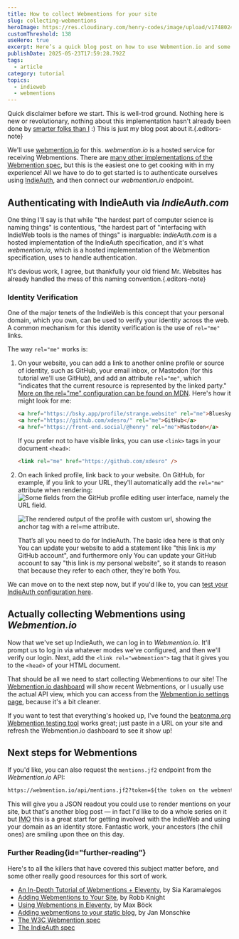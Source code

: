 ```yaml
---
title: How to collect Webmentions for your site
slug: collecting-webmentions
heroImage: https://res.cloudinary.com/henry-codes/image/upload/v1748024029/diane-picchiottino-_7VlBuRHsC4-unsplash_estxsa.jpg
customThreshold: 138
useHero: true
excerpt: Here’s a quick blog post on how to use Webmention.io and some other IndieWeb services to collect webmentions for your site!
publishDate: 2025-05-23T17:59:28.792Z
tags:
  - article
category: tutorial
topics:
  - indieweb
  - webmentions
---
```


Quick disclaimer before we start. This is well-trod ground. Nothing here is new or revolutionary, nothing about this implementation hasn't already been done by [smarter folks than I](#further-reading) :) This is just my blog post about it.{.editors-note}

We'll use [webmention.io](https://webmention.io) for this. _webmention.io_ is a hosted service for receiving Webmentions. There are [many other implementations of the Webmention spec](https://webmention.net/implementations/), but this is the easiest one to get cooking with in my experience! All we have to do to get started is to authenticate ourselves using [IndieAuth](https://indieauth.net/), and then connect our _webmention.io_ endpoint.

## Authenticating with IndieAuth via _IndieAuth.com_

One thing I'll say is that while "the hardest part of computer science is naming things" is contentious, "the hardest part of "interfacing with IndieWeb tools is the names of things" is inarguable: _IndieAuth.com_ is a hosted implementation of the IndieAuth specification, and it's what _webmention.io_, which is a hosted implementation of the Webmention specification, uses to handle authentication.

It's devious work, I agree, but thankfully your old friend Mr. Websites has already handled the mess of this naming convention.{.editors-note}

### Identity Verification

One of the major tenets of the IndieWeb is this concept that your personal domain, which you own, can be used to verify your identity across the web. A common mechanism for this identity verification is the use of `rel="me"` links.

The way `rel="me"` works is:

1. On your website, you can add a link to another online profile or source of identity, such as GitHub, your email inbox, or Mastodon (for this tutorial we'll use GitHub), and add an attribute `rel="me"`, which "indicates that the current resource is represented by the linked party." [More on the rel="me" configuration can be found on MDN](https://developer.mozilla.org/en-US/docs/Web/HTML/Reference/Attributes/rel/me). Here's how it might look for me:

   ```html
   <a href="https://bsky.app/profile/strange.website" rel="me">Bluesky</a>
   <a href="https://github.com/xdesro/" rel="me">GitHub</a>
   <a href="https://front-end.social/@henry" rel="me">Mastodon</a>
   ```

   If you prefer not to have visible links, you can use `<link>` tags in your document `<head>`:

   ```html
   <link rel="me" href="https://github.com/xdesro" />
   ```

2. On each linked profile, link back to your website. On GitHub, for example, if you link to your URL, they'll automatically add the `rel="me"` attribute when rendering:
   ![Some fields from the GitHub profile editing user interface, namely the URL field.](https://res.cloudinary.com/henry-codes/image/upload/v1748023527/CleanShot_2025-05-23_at_12.04.48_2x_k0hlra.png)

   ![The rendered output of the profile with custom url, showing the anchor tag with a rel=me attribute.](https://res.cloudinary.com/henry-codes/image/upload/v1748023526/CleanShot_2025-05-23_at_12.05.15_2x_nruiny.png)

   That’s all you need to do for IndieAuth. The basic idea here is that only You can update your website to add a statement like "this link is _my_ GitHub account", and furthermore only You can update your GitHub account to say "this link is _my_ personal website", so it stands to reason that because they refer to each other, they're both You.

We can move on to the next step now, but if you'd like to, you can [test your IndieAuth configuration here](https://indielogin.com/).

## Actually collecting Webmentions using _Webmention.io_

Now that we've set up IndieAuth, we can log in to _Webmention.io_. It'll prompt us to log in via whatever modes we’ve configured, and then we'll verify our login. Next, add the `<link rel="webmention">` tag that it gives you to the `<head>` of your HTML document.

That should be all we need to start collecting Webmentions to our site! The [Webmention.io dashboard](https://webmention.io/dashboard) will show recent Webmentions, or I usually use the actual API view, which you can access from the [Webmention.io settings page](https://webmention.io/settings), because it's a bit cleaner.

If you want to test that everything's hooked up, I've found the [beatonma.org Webmention testing tool](https://beatonma.org/webmentions_tester/) works great; just paste in a URL on your site and refresh the Webmention.io dashboard to see it show up!

## Next steps for Webmentions

If you'd like, you can also request the `mentions.jf2` endpoint from the _Webmention.io_ API:

```md
https://webmention.io/api/mentions.jf2?token=${the token on the webmention.io settings page}
```

This will give you a JSON readout you could use to render mentions on your site, but that's another blog post — in fact I'd like to do a whole series on it but <abbr title="in my opinion">IMO</abbr> this is a great start for getting involved with the IndieWeb and using your domain as an identity store. Fantastic work, your ancestors (the chill ones) are smiling upon thee on this day.

### Further Reading{id="further-reading"}

Here's to all the killers that have covered this subject matter before, and some other really good resources for this sort of work.

- [An In-Depth Tutorial of Webmentions + Eleventy](https://sia.codes/posts/webmentions-eleventy-in-depth/), by Sia Karamalegos
- [Adding Webmentions to Your Site](https://rknight.me/blog/adding-webmentions-to-your-site/), by Robb Knight
- [Using Webmentions in Eleventy](https://mxb.dev/blog/using-webmentions-on-static-sites/), by Max Böck
- [Adding webmentions to your static blog](https://janmonschke.com/adding-webmentions-to-your-static-blog/), by Jan Monschke
- [The W3C Webmention spec](https://www.w3.org/TR/webmention/)
- [The IndieAuth spec](https://indieauth.spec.indieweb.org/)
